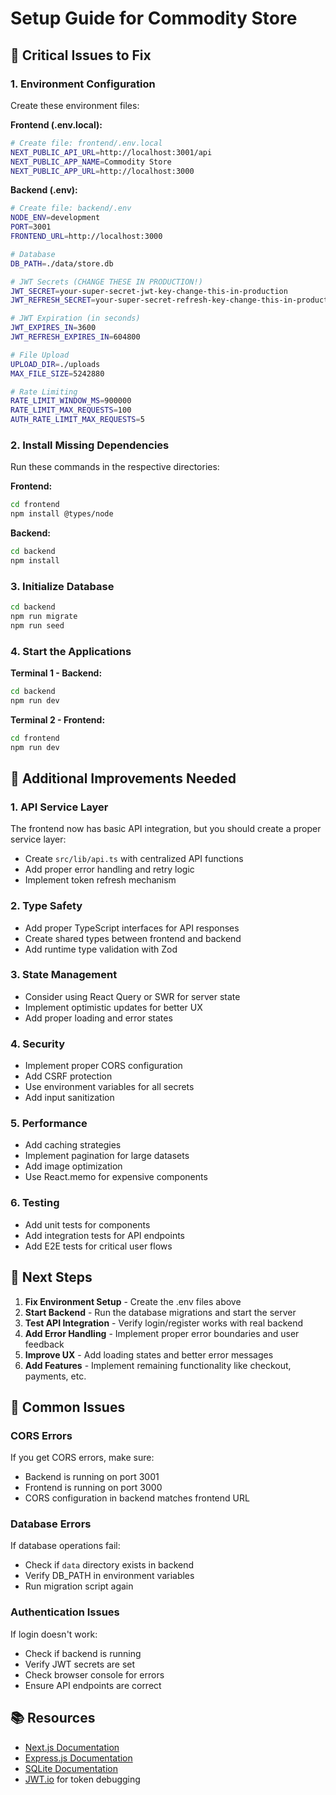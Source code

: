 # Setup Guide for Commodity Store

## 🚨 Critical Issues to Fix

### 1. Environment Configuration

Create these environment files:

**Frontend (.env.local):**
```bash
# Create file: frontend/.env.local
NEXT_PUBLIC_API_URL=http://localhost:3001/api
NEXT_PUBLIC_APP_NAME=Commodity Store
NEXT_PUBLIC_APP_URL=http://localhost:3000
```

**Backend (.env):**
```bash
# Create file: backend/.env
NODE_ENV=development
PORT=3001
FRONTEND_URL=http://localhost:3000

# Database
DB_PATH=./data/store.db

# JWT Secrets (CHANGE THESE IN PRODUCTION!)
JWT_SECRET=your-super-secret-jwt-key-change-this-in-production
JWT_REFRESH_SECRET=your-super-secret-refresh-key-change-this-in-production

# JWT Expiration (in seconds)
JWT_EXPIRES_IN=3600
JWT_REFRESH_EXPIRES_IN=604800

# File Upload
UPLOAD_DIR=./uploads
MAX_FILE_SIZE=5242880

# Rate Limiting
RATE_LIMIT_WINDOW_MS=900000
RATE_LIMIT_MAX_REQUESTS=100
AUTH_RATE_LIMIT_MAX_REQUESTS=5
```

### 2. Install Missing Dependencies

Run these commands in the respective directories:

**Frontend:**
```bash
cd frontend
npm install @types/node
```

**Backend:**
```bash
cd backend
npm install
```

### 3. Initialize Database

```bash
cd backend
npm run migrate
npm run seed
```

### 4. Start the Applications

**Terminal 1 - Backend:**
```bash
cd backend
npm run dev
```

**Terminal 2 - Frontend:**
```bash
cd frontend
npm run dev
```

## 🔧 Additional Improvements Needed

### 1. API Service Layer
The frontend now has basic API integration, but you should create a proper service layer:

- Create `src/lib/api.ts` with centralized API functions
- Add proper error handling and retry logic
- Implement token refresh mechanism

### 2. Type Safety
- Add proper TypeScript interfaces for API responses
- Create shared types between frontend and backend
- Add runtime type validation with Zod

### 3. State Management
- Consider using React Query or SWR for server state
- Implement optimistic updates for better UX
- Add proper loading and error states

### 4. Security
- Implement proper CORS configuration
- Add CSRF protection
- Use environment variables for all secrets
- Add input sanitization

### 5. Performance
- Add caching strategies
- Implement pagination for large datasets
- Add image optimization
- Use React.memo for expensive components

### 6. Testing
- Add unit tests for components
- Add integration tests for API endpoints
- Add E2E tests for critical user flows

## 🎯 Next Steps

1. **Fix Environment Setup** - Create the .env files above
2. **Start Backend** - Run the database migrations and start the server
3. **Test API Integration** - Verify login/register works with real backend
4. **Add Error Handling** - Implement proper error boundaries and user feedback
5. **Improve UX** - Add loading states and better error messages
6. **Add Features** - Implement remaining functionality like checkout, payments, etc.

## 🐛 Common Issues

### CORS Errors
If you get CORS errors, make sure:
- Backend is running on port 3001
- Frontend is running on port 3000
- CORS configuration in backend matches frontend URL

### Database Errors
If database operations fail:
- Check if `data` directory exists in backend
- Verify DB_PATH in environment variables
- Run migration script again

### Authentication Issues
If login doesn't work:
- Check if backend is running
- Verify JWT secrets are set
- Check browser console for errors
- Ensure API endpoints are correct

## 📚 Resources

- [Next.js Documentation](https://nextjs.org/docs)
- [Express.js Documentation](https://expressjs.com/)
- [SQLite Documentation](https://www.sqlite.org/docs.html)
- [JWT.io](https://jwt.io/) for token debugging 